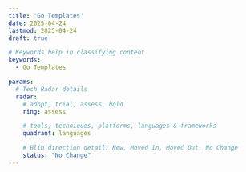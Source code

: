 ```yaml
---
title: 'Go Templates'
date: 2025-04-24
lastmod: 2025-04-24
draft: true

# Keywords help in classifying content
keywords:
  - Go Templates

params:
  # Tech Radar details
  radar:
    # adopt, trial, assess, hold
    ring: assess

    # tools, techniques, platforms, languages & frameworks
    quadrant: languages

    # Blib direction detail: New, Moved In, Moved Out, No Change
    status: "No Change"
---
```


<!-- TODO: Add a Summary -->

<!--more-->

<!-- TODO: Add additional info -->
